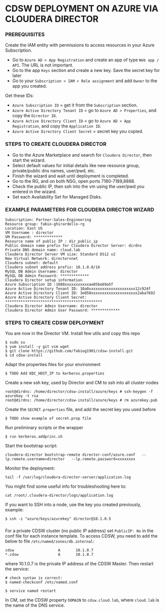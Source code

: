 # CDSW DEPLOYMENT ON AZURE VIA CLOUDERA DIRECTOR

### PREREQUISITES

Create the IAM entity with permissions to access resources in your Azure Subscription.

- Go to `Azure AD > App Registration` and create an app of type `Web app / API`. The URL is not important.
- Go to the app `Keys` section and create a new key. Save the secret key for later
- Go to your `Subscription > IAM > Role assignment` and add `Owner` to the app you created.

Get these IDs:

- `Azure Subscription ID` = get it from the `Subscription` section.
- `Azure Active Directory Tenant ID` = go to `Azure AD > Properties`, and copy the `Director ID`.
- `Azure Active Directory Client ID` = go to `Azure AD > App Registration`, and copy the `Application ID`.
- `Azure Active Directory Client Secret` = secret key you copied.

### STEPS TO CREATE CLOUDERA DIRECTOR

- Go to the Azure Marketplace and search for `Cloudera Director`, then start the wizard.
- Select default values for initial details like new resource group, private/public dns names, user/pwd, etc.
- Finish the wizard and wait until deployment is completed.
- Go to the RG, and on both NSG, open ports 7180-7189,8888.
- Check the public IP, then ssh into the vm using the user/pwd you entered in the wizard.
- Set each Availability Set for Managed Disks.

### EXAMPLE PARAMETERS FOR CLOUDERA DIRECTOR WIZARD
```
Subscription: Partner-Sales-Engineering
Resource group: fabio-ghirardello-rg
Location: East US
VM Username : director
VM Password: *************
Resource name of public IP : dir_public_ip
Public domain name prefix for Cloudera Director Server: dirdns
Private DNS domain name: cloud.lab
Cloudera Director Server VM size: Standard DS12 v2
New Virtual Network: directorvnet
Cloudera subnet: default
Cloudera subnet address prefix: 10.1.0.0/16
MySQL DB Admin Username: director
MySQL DB Admin Password: *************
Cloudera Director setup information
Azure Subscription ID :1088xxxxxxxxxxxae05be69a5f
Azure Active Directory Tenant ID: 10a0xxxxxxxxxxxxxxxxxxxxx12c924f
Azure Active Directory Client ID: 3e050xxxxxxxxxxxxxxxxxxxxx2aba7692
Azure Active Directory Client Secret: ********************************************
Cloudera Director Admin Username: director
Cloudera Director Admin User Password: *************
```

### STEPS TO CREATE CDSW DEPLOYMENT

You are now in the Director VM. Install few utils and copy this repo

```
$ sudo su 
$ yum install -y git vim wget
$ git clone https://github.com/fabiog1901/cdsw-install.git
$ cd cdsw-install
```

Adapt the properties files for your environment

```
$ TODO Add KDC_HOST_IP to kerberos.properties
```

Create a new ssh key, used by Director and CM to ssh into all cluster nodes


```
root@dirdns: /home/director/cdsw-install/azure/keys # ssh-keygen -f azurekey -t rsa
root@dirdns: /home/director/cdsw-install/azure/keys # rm azurekey.pub
```

Create the `SECRET.properties` file, and add the secret key you used before

```
$ TODO show example of secret.prop file
```

Run preliminary scripts or the wrapper
```
$ run kerberos.addprinc.sh
```

Start the bootstrap script:
```
cloudera-director bootstrap-remote director-conf/azure.conf   --lp.remote.username=director   --lp.remote.password=xxxxxxxx
```

Monitor the deployment:

```
tail -f /var/log/cloudera-director-server/application.log
```

You might find some useful info for troubleshooting here to:

```
cat /root/.cloudera-director/logs/application.log
```

If you want to SSH into a node, use the key you created previously, example:

```
$ ssh -i "azure/keys/azurekey" director@10.1.0.5
```

###

For a private CDSW cluster (no public IP address) set `PublicIP: No` in the conf file for each instance template. To access CDSW, you need to add the below to file `/etc/named/zones/db.internal`:

```
cdsw                    A       10.1.0.7
*.cdsw                  A       10.1.0.7

```

where 10.1.0.7 is the private IP address of the CDSW Master. Then restart the service:

```
# check syntax is correct:
$ named-checkconf /etc/named.conf

$ service named restart 

```

In CM, set the CDSW property `DOMAIN` to `cdsw.cloud.lab`, where `cloud.lab` is the name of the DNS service.


